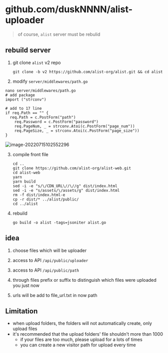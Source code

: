# github.com/duskNNNN/alist-uploader

> of course, `alist` server must be rebulid

## rebuild server
1. git clone `alist` v2 repo

   ```shell
   git clone -b v2 https://github.com/alist-org/alist.git && cd alist
   ```
   
2. modify `server/middlewares/path.go`

  ```shell
  nano server/middlewares/path.go
  # add package
  import ("strconv")
  
  # add to 17 line
  if req.Path == "" {
  	req.Path = c.PostForm("path")
      req.Password = c.PostForm("password")
      req.PageNum, _ = strconv.Atoi(c.PostForm("page_num"))
      req.PageSize, _ = strconv.Atoi(c.PostForm("page_size"))
  }
  ```

  ![image-20220715102552296](https://mqin.duskhouse.cn:9000/?/images/2022/07/15/lFk5leIV4q/image-20220715102552296.png)

3. compile front file

   ```shell
   cd ..
   git clone https://github.com/alist-org/alist-web.git
   cd alist-web
   yarn
   yarn build
   sed -i -e "s/\/CDN_URL\//\//g" dist/index.html
   sed -i -e "s/assets/\/assets/g" dist/index.html
   rm -f dist/index.html-e
   cp -r dist/* ../alist/public/
   cd ../alist
   ```

4. rebuild

   ```shell
   go build -o alist -tags=jsoniter alist.go
   ```

## idea
1. choose files which will be uploader

2. access to API `/api/public/uploader`

3. access to API `/api/public/path`

4. through files prefix or suffix to distinguish which files were uploaded you just now

5. urls will be add to file_url.txt in now path

## Limitation

+ when upload folders, the folders will not automatically create, only upload files
+ it's recommended that the upload folders' file shouldn't more than 1000
  + if your files are too much, please upload for a lots of times  
  + you can create a new visitor path for upload every time